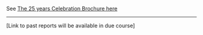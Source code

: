 See [The 25 years Celebration Brochure here](%cdn%25-years/anbagam-25-years-celebration-in-2025.pdfBTNSITE~~TARGETNEW)

***

[Link to past reports will be available in due course]
